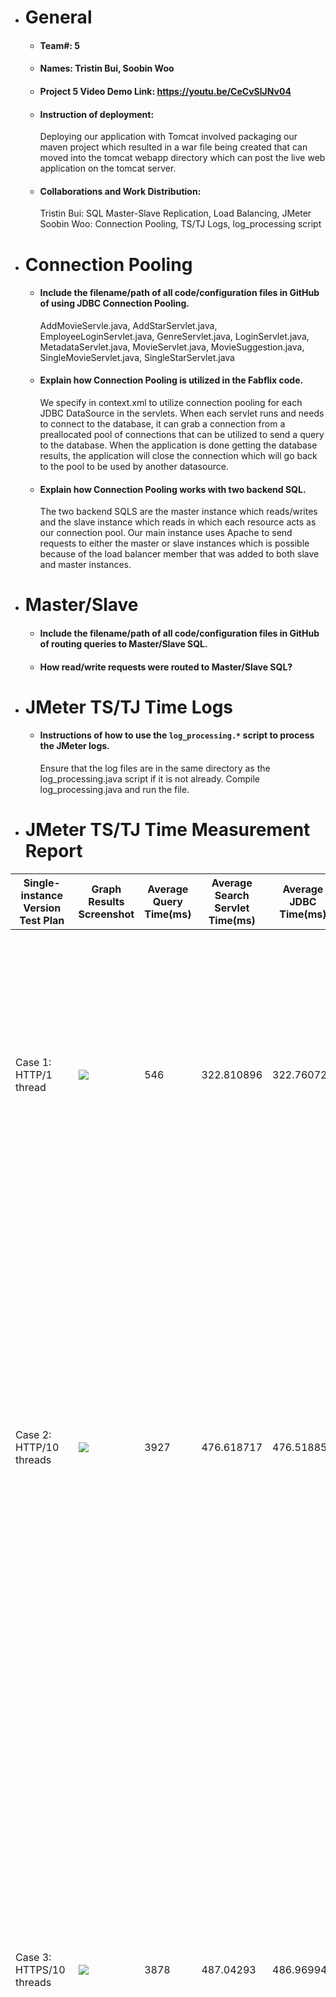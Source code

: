 - # General

  - #### Team#: 5

  - #### Names: Tristin Bui, Soobin Woo

  - #### Project 5 Video Demo Link: https://youtu.be/CeCvSlJNv04

  - #### Instruction of deployment:

    Deploying our application with Tomcat involved packaging our maven project
    which resulted in a war file being created that can moved into the tomcat
    webapp directory which can post the live web application on the tomcat
    server.

  - #### Collaborations and Work Distribution:
    Tristin Bui: SQL Master-Slave Replication, Load Balancing, JMeter
    Soobin Woo: Connection Pooling, TS/TJ Logs, log_processing script

- # Connection Pooling

  - #### Include the filename/path of all code/configuration files in GitHub of using JDBC Connection Pooling.
    AddMovieServle.java, AddStarServlet.java, EmployeeLoginServlet.java, GenreServlet.java, LoginServlet.java, MetadataServlet.java, MovieServlet.java, MovieSuggestion.java, SingleMovieServlet.java, SingleStarServlet.java
  - #### Explain how Connection Pooling is utilized in the Fabflix code.
    We specify in context.xml to utilize connection pooling for each JDBC DataSource in the servlets. When each servlet runs and needs to connect to the database, it can grab a connection from a preallocated pool of connections that can be utilized to send a query to the database. When the application is done getting the database results, the application will close the connection which will go back to the pool to be used by another datasource.
  - #### Explain how Connection Pooling works with two backend SQL.
    The two backend SQLS are the master instance which reads/writes and the slave instance which reads in which each resource acts as our connection pool. Our main instance uses Apache to send requests to either the master or slave instances which is possible because of the load balancer member that was added to both slave and master instances.

- # Master/Slave

  - #### Include the filename/path of all code/configuration files in GitHub of routing queries to Master/Slave SQL.

  - #### How read/write requests were routed to Master/Slave SQL?

- # JMeter TS/TJ Time Logs

  - #### Instructions of how to use the `log_processing.*` script to process the JMeter logs.
    Ensure that the log files are in the same directory as the log_processing.java script if it is not already. Compile log_processing.java and run the file.

- # JMeter TS/TJ Time Measurement Report

| **Single-instance Version Test Plan**         | **Graph Results Screenshot**  | **Average Query Time(ms)** | **Average Search Servlet Time(ms)** | **Average JDBC Time(ms)** | **Analysis**                                                                                                                                                                                                                                                                                                                                                                                                                                                               |
| --------------------------------------------- | ----------------------------- | -------------------------- | ----------------------------------- | ------------------------- | -------------------------------------------------------------------------------------------------------------------------------------------------------------------------------------------------------------------------------------------------------------------------------------------------------------------------------------------------------------------------------------------------------------------------------------------------------------------------- |
| Case 1: HTTP/1 thread                         | ![](jmeter_reports/case1.png) | 546                        | 322.810896                          | 322.760726                | This test plan and the scaled test plan with 1 thread are similar in the report times. Siince it is only running one thread, there is less stress on the server so it will be significantly faster compared to using multiple threads as shown in case 2/3.                                                                                                                                                                                                                |
| Case 2: HTTP/10 threads                       | ![](jmeter_reports/case2.png) | 3927                       | 476.618717                          | 476.518858                | This test case is similar in query time with case 3 which uses https. Since it uses a much more threads compared to one thread (case 1), it is significantly slower. It is also slower than the scaled version that uses multiple threads since the single instance version can not handle a heavy load as efficiently compared to the scaled version.                                                                                                                     |
| Case 3: HTTPS/10 threads                      | ![](jmeter_reports/case3.png) | 3878                       | 487.04293                           | 486.969947                | This test case is similar in report times with case 2 which uses http. Compared to sing a single thread, it runs significantly slower since the multiple threads will be more demanding on the server. However, it is faster than using the same number of threads without connection pooling because it is able to grab a preallocated connection everytime a request is made rather than having to go through the process of creating a new connection for each request. |
| Case 4: HTTP/10 threads/No connection pooling | ![](jmeter_reports/case4.png) | 4122                       | 664.201858                          | 643.614553                | No connection pooling will slow down the average query times because every request needs to create a new connection and process a query rather than simply grabbing a connection from a preallocated pool. This test plan in particular has the slowest avg query time because compared to the scaled no pooling test plan, it takes longer for the single instance since the scaled versions were created to handle more load.                                            |

| **Scaled Version Test Plan**                  | **Graph Results Screenshot**         | **Average Query Time(ms)** | **Average Search Servlet Time(ms)** | **Average JDBC Time(ms)** | **Analysis**                                                                                                                                                                                                                                                                                                                                                                                              |
| --------------------------------------------- | ------------------------------------ | -------------------------- | ----------------------------------- | ------------------------- | --------------------------------------------------------------------------------------------------------------------------------------------------------------------------------------------------------------------------------------------------------------------------------------------------------------------------------------------------------------------------------------------------------- |
| Case 1: HTTP/1 thread                         | ![](jmeter_reports/case1_scaled.png) | 551                        | 327.542128                          | 327.293109                | This test plan has one of the fastest report times alongside the single instance version using one thread. Since it only uses one thread, it can handle requests and queries much faster compared to using multiple threads as seen in case 2 of the scaled version.                                                                                                                                      |
| Case 2: HTTP/10 threads                       | ![](jmeter_reports/case2_scaled.png) | 2066                       | 285.730807                          | 285.60584                 | Compared to the single thread scaled test plan, this is much slower since it uses multiple threads which demands more from the server to execute the queries. This test plan however is faster than the single instance test that uses multiple threads (case 2/3) because the scaled version can manage a heavier load; thus, working faster with 10 threads compared to the single instance test plans. |
| Case 3: HTTP/10 threads/No connection pooling | ![](jmeter_reports/case3_scaled.png) | 2284                       | 317.665049                          | 301.53230                 | No connection pooling slows down the average query times because every request needs to create a new connection and process a query rather than grabbing a preallocated connection from the pool. This test plan is a little faster than the single instance test plan with no pooling since the scaled version can manage a heavier load, thus executing queries a little faster.                        |
